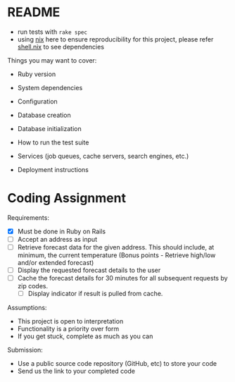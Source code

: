# README

-   run tests with `rake spec`
-   using [nix] here to ensure reproducibility for this project, please refer [shell.nix](/shell.nix) to see dependencies

[nix]: https://nixos.org/download.html

Things you may want to cover:

-   Ruby version

-   System dependencies

-   Configuration

-   Database creation

-   Database initialization

-   How to run the test suite

-   Services (job queues, cache servers, search engines, etc.)

-   Deployment instructions

# Coding Assignment

Requirements:

-   [x] Must be done in Ruby on Rails
-   [ ] Accept an address as input
-   [ ] Retrieve forecast data for the given address. This should include, at minimum, the
        current temperature (Bonus points - Retrieve high/low and/or extended forecast)
-   [ ] Display the requested forecast details to the user
-   [ ] Cache the forecast details for 30 minutes for all subsequent requests by zip codes.
    -   [ ] Display indicator if result is pulled from cache.

Assumptions:

-   This project is open to interpretation
-   Functionality is a priority over form
-   If you get stuck, complete as much as you can

Submission:

-   Use a public source code repository (GitHub, etc) to store your code
-   Send us the link to your completed code
